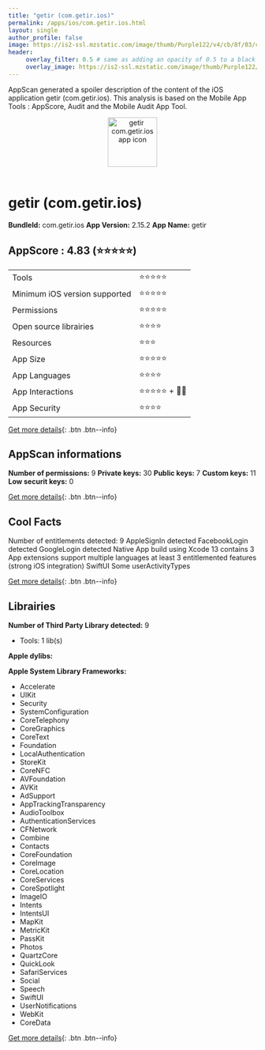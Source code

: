 ```yaml
---
title: "getir (com.getir.ios)"
permalink: /apps/ios/com.getir.ios.html
layout: single
author_profile: false
image: https://is2-ssl.mzstatic.com/image/thumb/Purple122/v4/cb/8f/03/cb8f0358-7ca7-104e-5e7d-3f9eac643af8/AppIcon-1x_U007emarketing-0-4-85-220.jpeg/512x512bb.jpg
header: 
     overlay_filter: 0.5 # same as adding an opacity of 0.5 to a black background
     overlay_image: https://is2-ssl.mzstatic.com/image/thumb/Purple122/v4/cb/8f/03/cb8f0358-7ca7-104e-5e7d-3f9eac643af8/AppIcon-1x_U007emarketing-0-4-85-220.jpeg/512x512bb.jpg
---
```

AppScan generated a spoiler description of the content of the iOS application getir (com.getir.ios). This analysis is based on the Mobile App Tools : AppScore, Audit and the Mobile Audit App Tool.

  
  
<div style="text-align: center;"><img src="https://is2-ssl.mzstatic.com/image/thumb/Purple122/v4/cb/8f/03/cb8f0358-7ca7-104e-5e7d-3f9eac643af8/AppIcon-1x_U007emarketing-0-4-85-220.jpeg/512x512bb.jpg" width="100" height="100" alt="getir com.getir.ios app icon"></div></br>
  
# getir (com.getir.ios)

**BundleId:** com.getir.ios
**App Version:** 2.15.2
**App Name:** getir


## AppScore : 4.83 (⭐️⭐️⭐️⭐️⭐️) 

<table>
<tr><td> Tools </td><td> ⭐️⭐️⭐️⭐️⭐️ </td></tr>
<tr><td> Minimum iOS version supported </td><td> ⭐️⭐️⭐️⭐️⭐️ </td></tr>
<tr><td> Permissions </td><td> ⭐️⭐️⭐️⭐️⭐️ </td></tr>
<tr><td> Open source librairies </td><td> ⭐️⭐️⭐️⭐️ </td></tr>
<tr><td> Resources </td><td> ⭐️⭐️⭐️ </td></tr>
<tr><td> App Size </td><td> ⭐️⭐️⭐️⭐️⭐️ </td></tr>
<tr><td> App Languages </td><td> ⭐️⭐️⭐️⭐️ </td></tr>
<tr><td> App Interactions </td><td> ⭐️⭐️⭐️⭐️⭐️ + 🌟🌟 </td></tr>
<tr><td> App Security </td><td> ⭐️⭐️⭐️⭐️ </td></tr>
</table>

[Get more details](/pricing.html){: .btn .btn--info}  
  
## AppScan informations 

**Number of permissions:** 9
**Private keys:** 30
**Public keys:** 7
**Custom keys:** 11
**Low securit keys:** 0
  
[Get more details](/pricing.html){: .btn .btn--info}

## Cool Facts

Number of entitlements detected: 9
AppleSignIn detected
FacebookLogin detected
GoogleLogin detected
Native App
build using Xcode 13
contains 3 App extensions
support multiple languages
at least 3 entitlemented features (strong iOS integration)
SwiftUI
Some userActivityTypes
  
[Get more details](/pricing.html){: .btn .btn--info}

## Librairies 
**Number of Third Party Library detected:** 9
- Tools: 1 lib(s)

**Apple dylibs:**


**Apple System Library Frameworks:**
- Accelerate
- UIKit
- Security
- SystemConfiguration
- CoreTelephony
- CoreGraphics
- CoreText
- Foundation
- LocalAuthentication
- StoreKit
- CoreNFC
- AVFoundation
- AVKit
- AdSupport
- AppTrackingTransparency
- AudioToolbox
- AuthenticationServices
- CFNetwork
- Combine
- Contacts
- CoreFoundation
- CoreImage
- CoreLocation
- CoreServices
- CoreSpotlight
- ImageIO
- Intents
- IntentsUI
- MapKit
- MetricKit
- PassKit
- Photos
- QuartzCore
- QuickLook
- SafariServices
- Social
- Speech
- SwiftUI
- UserNotifications
- WebKit
- CoreData


  
[Get more details](/pricing.html){: .btn .btn--info}

